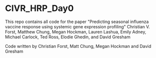 # CIVR_HRP_Day0
This repo contains all code for the paper "Predicting seasonal influenza vaccine response using systemic gene expression profiling"
Christian V. Forst, Matthew Chung, Megan Hockman, Lauren Lashua, Emily Adney, Michael Carlock, Ted Ross, Elodie Ghedin, and David Gresham

Code written by Christian Forst, Matt Chung, Megan Hockman and David Gresham
